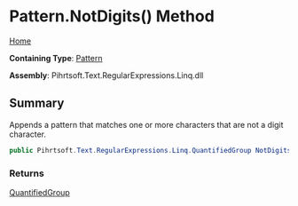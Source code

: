 # Pattern\.NotDigits\(\) Method

[Home](../../../../../../README.md)

**Containing Type**: [Pattern](../README.md)

**Assembly**: Pihrtsoft\.Text\.RegularExpressions\.Linq\.dll

## Summary

Appends a pattern that matches one or more characters that are not a digit character\.

```csharp
public Pihrtsoft.Text.RegularExpressions.Linq.QuantifiedGroup NotDigits()
```

### Returns

[QuantifiedGroup](../../QuantifiedGroup/README.md)

